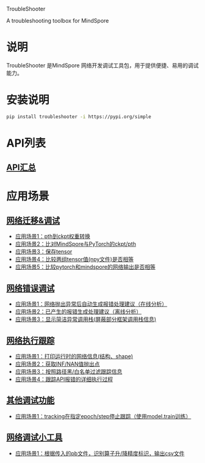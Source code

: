 TroubleShooter

A troubleshooting toolbox for MindSpore

# 说明
TroubleShooter 是MindSpore 网络开发调试工具包，用于提供便捷、易用的调试能力。

# 安装说明

```bash
pip install troubleshooter -i https://pypi.org/simple
```
# API列表

## [API汇总](docs/api_summary.md)

# 应用场景

## [网络迁移&调试](docs/migrator.md)
* [应用场景1：pth到ckpt权重转换](docs/migrator.md#应用场景1pth到ckpt权重自动转换)
* [应用场景2：比对MindSpore与PyTorch的ckpt/pth](docs/migrator.md#应用场景2比对mindspore与pytorch的ckptpth)
* [应用场景3：保存tensor](docs/migrator.md#应用场景3保存tensor)
* [应用场景4：比较两组tensor值(npy文件)是否相等](docs/migrator.md#应用场景4比较两组tensor值npy文件是否相等)
* [应用场景5：比较pytorch和mindspore的网络输出是否相等](docs/migrator.md#应用场景5比较mindspore和pytorch网络输出是否一致)

## [网络错误调试](docs/proposer.md)
* [应用场景1：网络抛出异常后自动生成报错处理建议（在线分析）](docs/proposer.md#应用场景1自动生成报错处理建议在线分析)
* [应用场景2：已产生的报错生成处理建议（离线分析）](docs/proposer.md#应用场景2已生成的报错自动分析离线分析)
* [应用场景3：显示简洁异常调用栈(屏蔽部分框架调用栈信息)](docs/proposer.md#应用场景3显示简洁异常调用栈删除部分框架栈信息)

## [网络执行跟踪](docs/tracker.md)
* [应用场景1：打印运行时的网络信息(结构、shape)](docs/tracker.md#应用场景1打印运行时的网络信息结构shape)
* [应用场景2：获取INF/NAN值抛出点](docs/tracker.md#应用场景2获取infnan值抛出点)
* [应用场景3：按照路径黑/白名单过滤跟踪信息](docs/tracker.md#应用场景3按照路径黑白名单过滤跟踪信息)
* [应用场景4：跟踪API报错的详细执行过程](docs/tracker.md#应用场景4跟踪api报错的详细执行过程)

## [其他调试功能](docs/others.md)
* [应用场景1：tracking在指定epoch/step停止跟踪（使用model.train训练）](docs/others.md#应用场景1tracking在指定epochstep停止跟踪使用modeltrain训练)

## [网络调试小工具](docs/toolbox.md)
* [应用场景1：根据传入的pb文件，识别算子升/降精度标识，输出csv文件](docs/toolbox.md#应用场景1：提供precision_tracker接口，根据传入的pb文件，识别图中算子执行后精度变化)